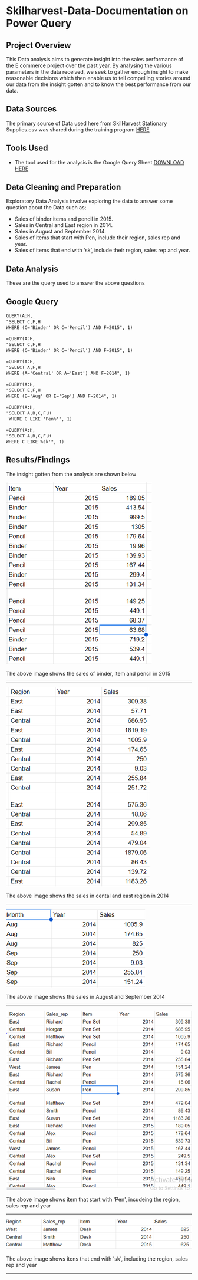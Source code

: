 # Skilharvest-Data-Documentation on Power Query

## Project Overview

This Data analysis aims to generate insight into the sales performance of the E commerce project over the past year. By analysing the various parameters in the data received, we seek to gather enough insight to make reasonable decisions which then enable us to tell compelling stories around our data from the insight gotten and to know the best performance from our data.

## Data Sources
The primary source of Data used here from SkilHarvest Stationary Supplies.csv was shared during the training program [HERE](https://docs.google.com/spreadsheets/d/1uX1rfxA6Sxsukiy-cWzWs04Sr9_O8bforyHDfuSy_C8/edit?pli=1#gid=476863967)


## Tools Used
- The tool used for the analysis is the Google Query Sheet [DOWNLOAD HERE](https://docs.google.com/spreadsheets)

## Data Cleaning and Preparation

Exploratory Data Analysis involve exploring the data to answer some question about the Data such as;
- Sales of binder items and pencil in 2015.
- Sales in Central and East region in 2014.
- Sales in August and September 2014.
- Sales of items that start with Pen, include their region, sales rep and year.
- Sales of items that end with ‘sk’, include their region, sales rep and year.

## Data Analysis
These are the query used to answer the above questions

## Google Query 

```
QUERY(A:H,
"SELECT C,F,H
WHERE (C='Binder' OR C='Pencil') AND F=2015", 1)
```

```
=QUERY(A:H,
"SELECT C,F,H
WHERE (C='Binder' OR C='Pencil') AND F=2015", 1)
```

```
=QUERY(A:H,
"SELECT A,F,H
WHERE (A='Central' OR A='East') AND F=2014", 1)
```

```
=QUERY(A:H,
"SELECT E,F,H
WHERE (E='Aug' OR E='Sep') AND F=2014", 1)
```

```
=QUERY(A:H,
"SELECT A,B,C,F,H
 WHERE C LIKE 'Pen%'", 1)
```

```
=QUERY(A:H,
"SELECT A,B,C,F,H
WHERE C LIKE'%sk'", 1)
```

## Results/Findings

The insight gotten from the analysis are shown below

![](ASSIGNMENT1.PNG)

The above image shows the sales of binder, item and pencil in 2015

---

![](ASSIGNMENT2.PNG)

The above image shows the sales in cental and east region in 2014

---

![](ASSIGNMENT3.PNG)

The above image shows the sales in August and September 2014

---

![](ASSIGNMENT4.PNG)

The above image shows item that start with 'Pen', incudeing the region, sales rep and year

---

![](ASSIGNMENT5.PNG)

The above image shows itens that end with 'sk', including the region, sales rep and year


---






